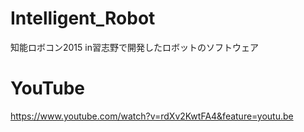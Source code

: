 # Intelligent_Robot
知能ロボコン2015 in習志野で開発したロボットのソフトウェア

# YouTube
https://www.youtube.com/watch?v=rdXv2KwtFA4&feature=youtu.be
